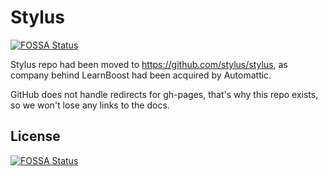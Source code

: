 # Stylus
[![FOSSA Status](https://app.fossa.io/api/projects/git%2Bgithub.com%2FHartmarken%2Fstylus.svg?type=shield)](https://app.fossa.io/projects/git%2Bgithub.com%2FHartmarken%2Fstylus?ref=badge_shield)


Stylus repo had been moved to https://github.com/stylus/stylus, as company behind LearnBoost had been acquired by Automattic.

GitHub does not handle redirects for gh-pages, that's why this repo exists, so we won't lose any links to the docs.


## License
[![FOSSA Status](https://app.fossa.io/api/projects/git%2Bgithub.com%2FHartmarken%2Fstylus.svg?type=large)](https://app.fossa.io/projects/git%2Bgithub.com%2FHartmarken%2Fstylus?ref=badge_large)